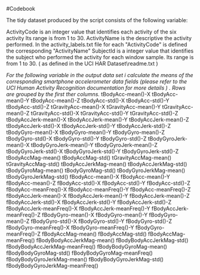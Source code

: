 #Codebook

The tidy dataset produced by the script consists of the following variable:

ActivityCode is an integer value  that identifies each activity of the six activity Its range is from 1 to 30. 
ActivityName is  the  descriptive  the activity performed. In the activity_labels.txt file for each "ActivityCode" is defined the corresponding "ActivityName"
SubjectId  is a integer value that identifies the subject who performed the activity for each window sample. Its range is from 1 to 30. ( as defined in the UCI HAR Dataset\readme.txt )

*For the following variable in the output data set i calculate the means of the corresponding smartphone accelerometer data fields (please refer to the UCI Human Activity Recognition documentation for more details ) . Rows are grouped by the first ther columns.*
tBodyAcc-mean()-X
tBodyAcc-mean()-Y 
tBodyAcc-mean()-Z
tBodyAcc-std()-X
tBodyAcc-std()-Y
tBodyAcc-std()-Z
tGravityAcc-mean()-X 
tGravityAcc-mean()-Y
tGravityAcc-mean()-Z
tGravityAcc-std()-X
tGravityAcc-std()-Y
tGravityAcc-std()-Z 
tBodyAccJerk-mean()-X
tBodyAccJerk-mean()-Y
tBodyAccJerk-mean()-Z
tBodyAccJerk-std()-X
tBodyAccJerk-std()-Y
tBodyAccJerk-std()-Z
tBodyGyro-mean()-X 
tBodyGyro-mean()-Y
tBodyGyro-mean()-Z 
tBodyGyro-std()-X
tBodyGyro-std()-Y
tBodyGyro-std()-Z
tBodyGyroJerk-mean()-X
tBodyGyroJerk-mean()-Y 
tBodyGyroJerk-mean()-Z
tBodyGyroJerk-std()-X 
tBodyGyroJerk-std()-Y 
tBodyGyroJerk-std()-Z
tBodyAccMag-mean() 
tBodyAccMag-std() 
tGravityAccMag-mean() 
tGravityAccMag-std() 
tBodyAccJerkMag-mean()
tBodyAccJerkMag-std()
tBodyGyroMag-mean()
tBodyGyroMag-std()
tBodyGyroJerkMag-mean()
tBodyGyroJerkMag-std()
fBodyAcc-mean()-X
fBodyAcc-mean()-Y 
fBodyAcc-mean()-Z
fBodyAcc-std()-X 
fBodyAcc-std()-Y 
fBodyAcc-std()-Z 
fBodyAcc-meanFreq()-X 
fBodyAcc-meanFreq()-Y 
fBodyAcc-meanFreq()-Z 
fBodyAccJerk-mean()-X
fBodyAccJerk-mean()-Y
fBodyAccJerk-mean()-Z
fBodyAccJerk-std()-X
fBodyAccJerk-std()-Y 
fBodyAccJerk-std()-Z 
fBodyAccJerk-meanFreq()-X
fBodyAccJerk-meanFreq()-Y
fBodyAccJerk-meanFreq()-Z 
fBodyGyro-mean()-X
fBodyGyro-mean()-Y
fBodyGyro-mean()-Z 
fBodyGyro-std()-X 
fBodyGyro-std()-Y 
fBodyGyro-std()-Z 
fBodyGyro-meanFreq()-X
fBodyGyro-meanFreq()-Y
fBodyGyro-meanFreq()-Z
fBodyAccMag-mean()
fBodyAccMag-std() 
fBodyAccMag-meanFreq()
fBodyBodyAccJerkMag-mean() 
fBodyBodyAccJerkMag-std()
fBodyBodyAccJerkMag-meanFreq() 
fBodyBodyGyroMag-mean()
fBodyBodyGyroMag-std()
fBodyBodyGyroMag-meanFreq()
fBodyBodyGyroJerkMag-mean()
fBodyBodyGyroJerkMag-std()
fBodyBodyGyroJerkMag-meanFreq()
